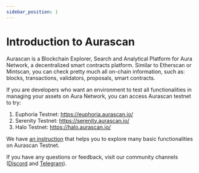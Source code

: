 ```yaml
---
sidebar_position: 1
---
```


# Introduction to Aurascan

Aurascan is a Blockchain Explorer, Search and Analytical Platform for Aura Network, a decentralized smart contracts platform.
Similar to Etherscan or Mintscan, you can check pretty much all on-chain information, such as: blocks, transactions, validators, proposals, smart contracts.

If you are developers who want an environment to test all functionalities in managing your assets on Aura Network, you can access Aurascan testnet to try:
1. Euphoria Testnet: https://euphoria.aurascan.io/
2. Serenity Testnet: https://serenity.aurascan.io/
3. Halo Testnet: https://halo.aurascan.io/

We have [an instruction](https://docs.aura.network/overview/start/aurascan) that helps you to explore many basic functionalities on Aurascan Testnet.

If you have any questions or feedback, visit our community channels ([Discord](https://discord.com/invite/sKsvpQTAzP) and [Telegram](https://t.me/+zjYMBoLBslkwZjU1)). 
